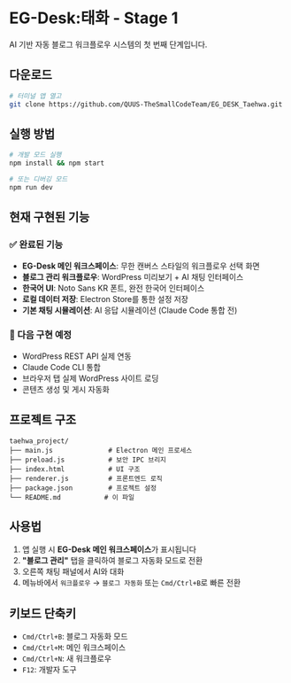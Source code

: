 # EG-Desk:태화 - Stage 1

AI 기반 자동 블로그 워크플로우 시스템의 첫 번째 단계입니다.

## 다운로드
```bash
# 터미널 앱 열고 
git clone https://github.com/QUUS-TheSmallCodeTeam/EG_DESK_Taehwa.git
```

## 실행 방법

```bash
# 개발 모드 실행
npm install && npm start

# 또는 디버깅 모드
npm run dev
```

## 현재 구현된 기능

### ✅ 완료된 기능
- **EG-Desk 메인 워크스페이스**: 무한 캔버스 스타일의 워크플로우 선택 화면
- **블로그 관리 워크플로우**: WordPress 미리보기 + AI 채팅 인터페이스
- **한국어 UI**: Noto Sans KR 폰트, 완전 한국어 인터페이스
- **로컬 데이터 저장**: Electron Store를 통한 설정 저장
- **기본 채팅 시뮬레이션**: AI 응답 시뮬레이션 (Claude Code 통합 전)

### 🚧 다음 구현 예정
- WordPress REST API 실제 연동
- Claude Code CLI 통합
- 브라우저 탭 실제 WordPress 사이트 로딩
- 콘텐츠 생성 및 게시 자동화

## 프로젝트 구조

```
taehwa_project/
├── main.js              # Electron 메인 프로세스
├── preload.js           # 보안 IPC 브리지
├── index.html           # UI 구조
├── renderer.js          # 프론트엔드 로직
├── package.json         # 프로젝트 설정
└── README.md           # 이 파일
```

## 사용법

1. 앱 실행 시 **EG-Desk 메인 워크스페이스**가 표시됩니다
2. **"블로그 관리"** 탭을 클릭하여 블로그 자동화 모드로 전환
3. 오른쪽 채팅 패널에서 AI와 대화
4. 메뉴바에서 `워크플로우` → `블로그 자동화` 또는 `Cmd/Ctrl+B`로 빠른 전환

## 키보드 단축키

- `Cmd/Ctrl+B`: 블로그 자동화 모드
- `Cmd/Ctrl+M`: 메인 워크스페이스
- `Cmd/Ctrl+N`: 새 워크플로우
- `F12`: 개발자 도구
